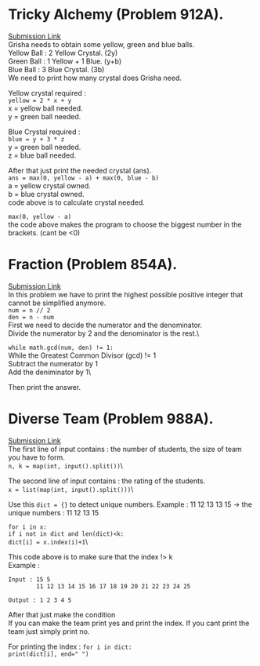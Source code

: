 # Tricky Alchemy (Problem 912A).
[Submission Link](https://codeforces.com/contest/912/submission/42308697)\
Grisha needs to obtain some yellow, green and blue balls.\
Yellow Ball : 2 Yellow Crystal. (2y)\
Green Ball  : 1 Yellow + 1 Blue. (y+b)\
Blue Ball   : 3 Blue Crystal. (3b)\
We need to print how many crystal does Grisha need.

Yellow crystal required : \
```yellow = 2 * x + y```\
x = yellow ball needed.\
y = green ball needed.

Blue Crystal required  :\
```blue = y + 3 * z```\
y = green ball needed.\
z = blue ball needed.

After that just print the needed crystal (ans).\
```ans = max(0, yellow - a) + max(0, blue - b)```\
a = yellow crystal owned.\
b = blue crystal owned.\
code above is to calculate crystal needed.

```max(0, yellow - a)```\
the code above makes the program to choose the biggest number in the brackets. (cant be <0)



# Fraction (Problem 854A).
[Submission Link](http://codeforces.com/contest/854/submission/42455021)\
In this problem we have to print the highest possible positive integer that cannot be simplified anymore.\
```num = n // 2```\
```den = n - num```\
First we need to decide the numerator and the denominator.\
Divide the numerator by 2 and the denominator is the rest.\

```while math.gcd(num, den) != 1:```\
While the Greatest Common Divisor (gcd) != 1\
Subtract the numerator by 1\
Add the deniminator by 1\

Then print the answer.

# Diverse Team (Problem 988A).
[Submission Link](http://codeforces.com/contest/988/submission/42458158)\
The first line of input contains : the number of students, the size of team you have to form.\
```n, k = map(int, input().split())```\

The second line of input contains : the rating of the students.\
```x = list(map(int, input().split()))```\

Use this ```dict = {}```  to detect unique numbers.
Example : 11 12 13 13 15 -> the unique numbers : 11 12 13 15

```for i in x:```\
  ```if i not in dict and len(dict)<k:```\
		   ```dict[i] = x.index(i)+1```\

This code above is to make sure that the index !> k\
Example : 
```
Input : 15 5
        11 12 13 14 15 16 17 18 19 20 21 22 23 24 25

Output : 1 2 3 4 5
```

After that just make the condition\
If you can make the team print yes and print the index.
If you cant print the team just simply print no.

For printing the index :
```for i in dict:```\
		```print(dict[i], end=" ")```
		






          
 































